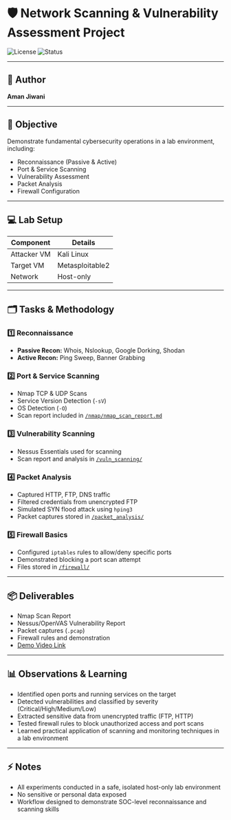 # 🛡️ Network Scanning & Vulnerability Assessment Project

![License](https://img.shields.io/badge/License-MIT-blue)
![Status](https://img.shields.io/badge/Status-Completed-brightgreen)

---

## 👤 Author
**Aman Jiwani**  

---

## 🎯 Objective
Demonstrate fundamental cybersecurity operations in a lab environment, including:

- Reconnaissance (Passive & Active)  
- Port & Service Scanning  
- Vulnerability Assessment  
- Packet Analysis  
- Firewall Configuration  

---

## 💻 Lab Setup
| Component        | Details           |
|-----------------|-----------------|
| Attacker VM      | Kali Linux       |
| Target VM        | Metasploitable2  |
| Network          | Host-only        |

---

## 🗂️ Tasks & Methodology

### 1️⃣ Reconnaissance
- **Passive Recon:** Whois, Nslookup, Google Dorking, Shodan  
- **Active Recon:** Ping Sweep, Banner Grabbing  

### 2️⃣ Port & Service Scanning
- Nmap TCP & UDP Scans  
- Service Version Detection (`-sV`)  
- OS Detection (`-O`)  
- Scan report included in [`/nmap/nmap_scan_report.md`](./nmap/nmap_scan_report.md)

### 3️⃣ Vulnerability Scanning
- Nessus Essentials used for scanning  
- Scan report and analysis in [`/vuln_scanning/`](./vuln_scanning/)

### 4️⃣ Packet Analysis
- Captured HTTP, FTP, DNS traffic  
- Filtered credentials from unencrypted FTP  
- Simulated SYN flood attack using `hping3`  
- Packet captures stored in [`/packet_analysis/`](./packet_analysis/)

### 5️⃣ Firewall Basics
- Configured `iptables` rules to allow/deny specific ports  
- Demonstrated blocking a port scan attempt  
- Files stored in [`/firewall/`](./firewall/)

---

## 📦 Deliverables
- Nmap Scan Report  
- Nessus/OpenVAS Vulnerability Report  
- Packet captures (`.pcap`)  
- Firewall rules and demonstration  
- [Demo Video Link](demo_video_link.txt)

---

## 📊 Observations & Learning
- Identified open ports and running services on the target  
- Detected vulnerabilities and classified by severity (Critical/High/Medium/Low)  
- Extracted sensitive data from unencrypted traffic (FTP, HTTP)  
- Tested firewall rules to block unauthorized access and port scans  
- Learned practical application of scanning and monitoring techniques in a lab environment  

---

## ⚡ Notes
- All experiments conducted in a safe, isolated host-only lab environment  
- No sensitive or personal data exposed  
- Workflow designed to demonstrate SOC-level reconnaissance and scanning skills  


